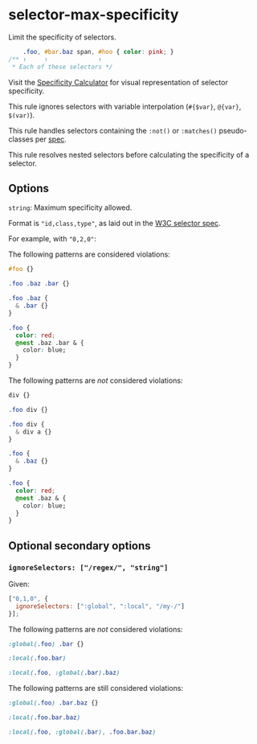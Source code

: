# selector-max-specificity

Limit the specificity of selectors.

```css
    .foo, #bar.baz span, #hoo { color: pink; }
/** ↑     ↑              ↑
 * Each of these selectors */
```

Visit the [Specificity Calculator](https://specificity.keegan.st) for visual representation of selector specificity.

This rule ignores selectors with variable interpolation (`#{$var}`, `@{var}`, `$(var)`).

This rule handles selectors containing the `:not()` or `:matches()` pseudo-classes per [spec](https://drafts.csswg.org/selectors/#specificity-rules).

This rule resolves nested selectors before calculating the specificity of a selector.

## Options

`string`: Maximum specificity allowed.

Format is `"id,class,type"`, as laid out in the [W3C selector spec](https://drafts.csswg.org/selectors/#specificity-rules).

For example, with `"0,2,0"`:

The following patterns are considered violations:

```css
#foo {}
```

```css
.foo .baz .bar {}
```

```css
.foo .baz {
  & .bar {}
}
```

```css
.foo {
  color: red;
  @nest .baz .bar & {
    color: blue;
  }
}
```

The following patterns are *not* considered violations:

```css
div {}
```

```css
.foo div {}
```

```css
.foo div {
  & div a {}
}
```

```css
.foo {
  & .baz {}
}
```

```css
.foo {
  color: red;
  @nest .baz & {
    color: blue;
  }
}
```

## Optional secondary options

### `ignoreSelectors: ["/regex/", "string"]`

Given:

```js
["0,1,0", {
  ignoreSelectors: [":global", ":local", "/my-/"]
}];
```

The following patterns are *not* considered violations:

```css
:global(.foo) .bar {}
```

```css
:local(.foo.bar)
```

```css
:local(.foo, :global(.bar).baz)
```

The following patterns are still considered violations:

```css
:global(.foo) .bar.baz {}
```

```css
:local(.foo.bar.baz)
```

```css
:local(.foo, :global(.bar), .foo.bar.baz)
```
